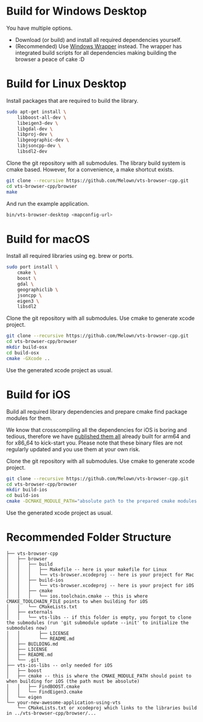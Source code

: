 
# Build for Windows Desktop

You have multiple options.

 - Download (or build) and install all required dependencies yourself.
 - (Recommended) Use [Windows Wrapper](https://github.com/Melown/vts-browser-cpp-win) instead.
   The wrapper has integrated build scripts for all dependencies making building the browser a peace of cake :D

# Build for Linux Desktop

Install packages that are required to build the library.

```bash
sudo apt-get install \
    libboost-all-dev \
    libeigen3-dev \
    libgdal-dev \
    libproj-dev \
    libgeographic-dev \
    libjsoncpp-dev \
    libsdl2-dev
```

Clone the git repository with all submodules.
The library build system is cmake based.
However, for a convenience, a make shortcut exists.

```bash
git clone --recursive https://github.com/Melown/vts-browser-cpp.git
cd vts-browser-cpp/browser
make
```

And run the example application.

```bash
bin/vts-browser-desktop <mapconfig-url>
```

# Build for macOS

Install all required libraries using eg. brew or ports.

```bash
sudo port install \
    cmake \
    boost \
    gdal \
    geographiclib \
    jsoncpp \
    eigen3 \
    libsdl2
```

Clone the git repository with all submodules.
Use cmake to generate xcode project.

```bash
git clone --recursive https://github.com/Melown/vts-browser-cpp.git
cd vts-browser-cpp/browser
mkdir build-osx
cd build-osx
cmake -GXcode ..
```

Use the generated xcode project as usual.

# Build for iOS

Build all required library dependencies and prepare cmake find package modules for them.

We know that crosscompiling all the dependencies for iOS is boring and tedious, therefore we have
[published them all](http://cdn.melown.com/pub/ios/vts-ios-libs-2.tar.gz) already built for arm64 and for x86_64 to kick-start you.
Please note that these binary files are not regularly updated and you use them at your own risk.

Clone the git repository with all submodules.
Use cmake to generate xcode project.

```bash
git clone --recursive https://github.com/Melown/vts-browser-cpp.git
cd vts-browser-cpp/browser
mkdir build-ios
cd build-ios
cmake -DCMAKE_MODULE_PATH="absolute path to the prepared cmake modules directory" -DCMAKE_TOOLCHAIN_FILE=../cmake/ios.toolchain.cmake -GXcode ..
```

Use the generated xcode project as usual.

# Recommended Folder Structure

```
├── vts-browser-cpp
│   ├── browser
│   │   ├── build
│   │   │   ├── Makefile -- here is your makefile for Linux
│   │   │   └── vts-browser.xcodeproj -- here is your project for Mac
│   │   ├── build-ios
│   │   │   └── vts-browser.xcodeproj -- here is your project for iOS
│   │   ├── cmake
│   │   │   └── ios.toolchain.cmake -- this is where CMAKE_TOOLCHAIN_FILE points to when building for iOS
│   │   └── CMakeLists.txt
│   ├── externals
│   │   └── vts-libs -- if this folder is empty, you forgot to clone the submodules (run 'git submodule update --init' to initialize the submodules now)
│   │       ├── LICENSE
│   │       └── README.md
│   ├── BUILDING.md
│   ├── LICENSE
│   ├── README.md
│   └── .git
├── vts-ios-libs -- only needed for iOS
│   ├── boost
│   ├── cmake -- this is where the CMAKE_MODULE_PATH should point to when building for iOS (the path must be absolute)
│   │   ├── FindBOOST.cmake
│   │   └── FindEigen3.cmake
│   └── eigen
└── your-new-awesome-application-using-vts
    └── CMakeLists.txt or xcodeproj which links to the libraries build in ../vts-browser-cpp/browser/...
```



